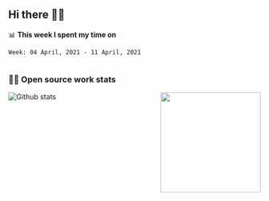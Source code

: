 ## Hi there 👋🤓

<!--yyy-->
📊 **This week I spent my time on**
<!--START_SECTION:waka-->
```text
Week: 04 April, 2021 - 11 April, 2021


```
<!--END_SECTION:waka-->
<!--yyy-->

### 👨‍💻 Open source work stats

![Github stats](https://github-readme-stats.vercel.app/api?username=panda-sheep&show_icons=true&line_height=24&count_private=true&theme=dark)
<img align='right' src='https://octodex.github.com/images/hula_loop_octodex03.gif' width='200"'>
